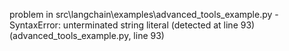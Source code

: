 problem in src\langchain\examples\advanced_tools_example.py - SyntaxError: unterminated string literal (detected at line 93) (advanced_tools_example.py, line 93)

